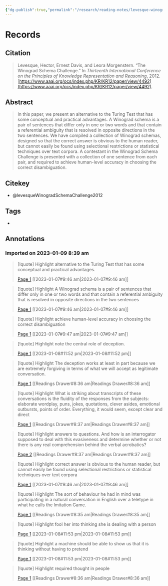 ```yaml
---
{"dg-publish":true,"permalink":"/research/reading-notes/levesque-winograd-schema-challenge2012/","tags":"gardenEntry"}
---
```



# Records
## Citation
> Levesque, Hector, Ernest Davis, and Leora Morgenstern. “The Winograd Schema Challenge.” In _Thirteenth International Conference on the Principles of Knowledge Representation and Reasoning_, 2012. [https://www.aaai.org/ocs/index.php/KR/KR12/paper/view/4492](https://www.aaai.org/ocs/index.php/KR/KR12/paper/view/4492).

## Abstract
> In this paper, we present an alternative to the Turing Test that has some conceptual and practical advantages. A Winograd schema is a pair of sentences that differ only in one or two words and that contain a referential ambiguity that is resolved in opposite directions in the two sentences. We have compiled a collection of Winograd schemas, designed so that the correct answer is obvious to the human reader, but cannot easily be found using selectional restrictions or statistical techniques over text corpora. A contestant in the Winograd Schema Challenge is presented with a collection of one sentence from each pair, and required to achieve human-level accuracy in choosing the correct disambiguation. 

## Citekey
- @levesqueWinogradSchemaChallenge2012

## Tags
-

## Annotations

### Imported on 2023-01-09 8:39 am

> [!quote] Highlight
> alternative to the Turing Test that has some conceptual and practical advantages.
>
> [Page 1](zotero://open-pdf/library/items/A6HKB5AR?page=1) [[2023-01-07#9:46 am\|2023-01-07#9:46 am]]

> [!quote] Highlight
> A Winograd schema is a pair of sentences that differ only in one or two words and that contain a referential ambiguity that is resolved in opposite directions in the two sentences
>
> [Page 1](zotero://open-pdf/library/items/A6HKB5AR?page=1) [[2023-01-07#9:46 am\|2023-01-07#9:46 am]]

> [!quote] Highlight
> achieve human-level accuracy in choosing the correct disambiguation
>
> [Page 1](zotero://open-pdf/library/items/A6HKB5AR?page=1) [[2023-01-07#9:47 am\|2023-01-07#9:47 am]]

> [!quote] Highlight
> note the central role of deception.
>
> [Page 1](zotero://open-pdf/library/items/A6HKB5AR?page=1) [[2023-01-08#11:52 pm\|2023-01-08#11:52 pm]]

> [!quote] Highlight
> The deception works at least in part because we are extremely forgiving in terms of what we will accept as legitimate conversation.
>
> [Page 1](zotero://open-pdf/library/items/A6HKB5AR?page=1) [[Readings Drawer#8:36 am\|Readings Drawer#8:36 am]]

> [!quote] Highlight
> What is striking about transcripts of these conversations is the fluidity of the responses from the subjects: elaborate wordplay, puns, jokes, quotations, clever asides, emotional outbursts, points of order. Everything, it would seem, except clear and direct
>
> [Page 1](zotero://open-pdf/library/items/A6HKB5AR?page=1) [[Readings Drawer#8:37 am\|Readings Drawer#8:37 am]]

> [!quote] Highlight
> answers to questions. And how is an interrogator supposed to deal with this evasiveness and determine whether or not there is any real comprehension behind the verbal acrobatics?
>
> [Page 2](zotero://open-pdf/library/items/A6HKB5AR?page=2) [[Readings Drawer#8:37 am\|Readings Drawer#8:37 am]]

> [!quote] Highlight
> correct answer is obvious to the human reader, but cannot easily be found using selectional restrictions or statistical techniques over text corpora
>
> [Page 1](zotero://open-pdf/library/items/A6HKB5AR?page=1) [[2023-01-07#9:46 am\|2023-01-07#9:46 am]]

> [!quote] Highlight
> The sort of behaviour he had in mind was participating in a natural conversation in English over a teletype in what he calls the Imitation Game.
>
> [Page 1](zotero://open-pdf/library/items/A6HKB5AR?page=1) [[Readings Drawer#8:35 am\|Readings Drawer#8:35 am]]

> [!quote] Highlight
> fool her into thinking she is dealing with a person
>
> [Page 1](zotero://open-pdf/library/items/A6HKB5AR?page=1) [[2023-01-08#11:53 pm\|2023-01-08#11:53 pm]]

> [!quote] Highlight
> a machine should be able to show us that it is thinking without having to pretend
>
> [Page 1](zotero://open-pdf/library/items/A6HKB5AR?page=1) [[2023-01-08#11:53 pm\|2023-01-08#11:53 pm]]

> [!quote] Highlight
> required thought in people
>
> [Page 1](zotero://open-pdf/library/items/A6HKB5AR?page=1) [[Readings Drawer#8:36 am\|Readings Drawer#8:36 am]]





